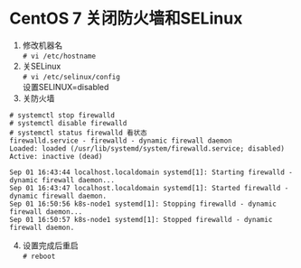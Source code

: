 # CentOS 7 关闭防火墙和SELinux
1. 修改机器名  
  <code># vi /etc/hostname</code>
2. 关SELinux  
  <code># vi /etc/selinux/config</code>  
  设置SELINUX=disabled
3. 关防火墙  
<pre><code># systemctl stop firewalld
# systemctl disable firewalld
# systemctl status firewalld 看状态
firewalld.service - firewalld - dynamic firewall daemon
Loaded: loaded (/usr/lib/systemd/system/firewalld.service; disabled)
Active: inactive (dead)

Sep 01 16:43:44 localhost.localdomain systemd[1]: Starting firewalld - dynamic firewall daemon...
Sep 01 16:43:47 localhost.localdomain systemd[1]: Started firewalld - dynamic firewall daemon.
Sep 01 16:50:56 k8s-node1 systemd[1]: Stopping firewalld - dynamic firewall daemon...
Sep 01 16:50:57 k8s-node1 systemd[1]: Stopped firewalld - dynamic firewall daemon.</code></pre>
4. 设置完成后重启  
  <code># reboot</code>
